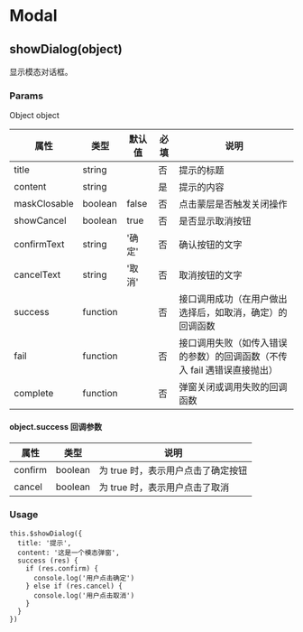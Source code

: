 # Modal

## showDialog(object)

显示模态对话框。

### Params

Object object

| 属性         | 类型     | 默认值 | 必填 | 说明                                                                     |
| ------------ | -------- | ------ | ---- | ------------------------------------------------------------------------ |
| title        | string   |        | 否   | 提示的标题                                                               |
| content      | string   |        | 是   | 提示的内容                                                               |
| maskClosable | boolean  | false  | 否   | 点击蒙层是否触发关闭操作                                                 |
| showCancel   | boolean  | true   | 否   | 是否显示取消按钮                                                         |
| confirmText  | string   | '确定' | 否   | 确认按钮的文字                                                           |
| cancelText   | string   | '取消' | 否   | 取消按钮的文字                                                           |
| success      | function |        | 否   | 接口调用成功（在用户做出选择后，如取消，确定）的回调函数                 |
| fail         | function |        | 否   | 接口调用失败（如传入错误的参数）的回调函数（不传入 fail 遇错误直接抛出） |
| complete     | function |        | 否   | 弹窗关闭或调用失败的回调函数                                             |

#### object.success 回调参数

| 属性    | 类型    | 说明                               |
| ------- | ------- | ---------------------------------- |
| confirm | boolean | 为 true 时，表示用户点击了确定按钮 |
| cancel  | boolean | 为 true 时，表示用户点击了取消     |

### Usage

```
this.$showDialog({
  title: '提示',
  content: '这是一个模态弹窗',
  success (res) {
    if (res.confirm) {
      console.log('用户点击确定')
    } else if (res.cancel) {
      console.log('用户点击取消')
    }
  }
})
```
